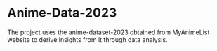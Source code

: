 # Anime-Data-2023
The project uses the anime-dataset-2023 obtained from MyAnimeList website to derive insights from it through data analysis.
